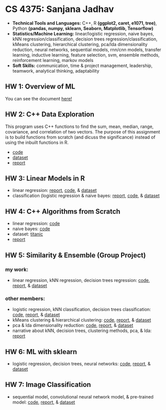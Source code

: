 # CS 4375: Sanjana Jadhav

- **Technical Tools and Languages:** C++, R **(ggplot2, caret, e1071, tree)**, Python **(pandas, numpy, sklearn, Seaborn, Matplotlib, Tensorflow)**
- **Statistics/Machine Learning:** linear/logistic regression, naive bayes, kNN regression/classification, decision trees regression/classification, kMeans clustering, hierarchical clustering, pca/lda dimensionality reduction, neural networks, sequential models, rnn/cnn models, transfer learning, inductive learning, feature selection, svm, ensemble methods, reinforcement learning, markov models
- **Soft Skills:** communication, time & project management, leadership, teamwork, analytical thinking, adaptability

## HW 1: Overview of ML

You can see the document [here!](Overview_of_ML.pdf)

## HW 2: C++ Data Exploration
This program uses C++ functions to find the sum, mean, median, range, covariance, and correlation of two vectors. The purpose of this assignment is to build functions from scratch (and dicuss the significance) instead of using the inbuilt functions in R.
- [code](C++_Data_Exploration/main.cpp) <br>
- [dataset](C++_Data_Exploration/Boston.csv) <br>
- [report](C++_Data_Exploration/C++_Data_Exploration_Report.pdf)

## HW 3: Linear Models in R

- linear regression: [report](Linear_Models/Regression.pdf), [code](Linear_Models/Regression.Rmd), & [dataset](Linear_Models/diamonds.csv) <br>
- classification (logistic regression & naive bayes: [report](Linear_Models/Classification.pdf), [code](Linear_Models/Classification.Rmd), & [dataset](Linear_Models/adult.csv)

## HW 4: C++ Algorithms from Scratch

- linear regression: [code](C++_Algorithms_from_Scratch/Logistic_Regression/main.cpp)
- naive bayes: [code](C++_Algorithms_from_Scratch/Naive_Bayes/main.cpp)
- dataset: [titanic](C++_Algorithms_from_Scratch/titanic_project.csv)
- [report](C++_Algorithms_from_Scratch/ML_Algorithms_from_Scratch.pdf)

## HW 5: Similarity & Ensemble (Group Project)

### my work:

- linear regression, kNN regression, decision trees regression: [code](Similarity_&_Ensemble/Part_1_Regression/Regression.Rmd), [report](Similarity_&_Ensemble/Part_1_Regression/Regression.pdf), & [dataset](Similarity_&_Ensemble/Part_1_Regression/Fuel_Consumption_2000-2022.csv)

### other members:

- logistic regression, kNN classification, decision trees classification: [code](Similarity_&_Ensemble/Part_2_Classification/Classification.rmd), [report](Similarity_&_Ensemble/Part_2_Classification/Classification.pdf), & [dataset](Similarity_&_Ensemble/Part_2_Classification/dataset.csv)
- kMeans clustering & hierarchical clustering: [code](Similarity_&_Ensemble/Part_3_Clustering/Clustering.Rmd), [report](Similarity_&_Ensemble/Part_3_Clustering/Clustering.pdf), & [dataset](Similarity_&_Ensemble/Part_3_Clustering/dataset.csv)
- pca & lda dimensionality reduction: [code](Similarity_&_Ensemble/Part_4_Dimensionality_Reduction/Dimensionality_Reduction.Rmd), [report](Similarity_&_Ensemble/Part_4_Dimensionality_Reduction/Dimensonality_Reduction.pdf), & [dataset](Similarity_&_Ensemble/Part_4_Dimensionality_Reduction/Fuel_Consumption_2000-2022.csv)
- narrative about kNN, decision trees, clustering methods, pca, & lda: [report](Similarity_&_Ensemble/Part_5_Narrative/Narrative/Narrative.pdf)

## HW 6: ML with sklearn

- logistic regression, decision trees, neural networks: [code](ML_with_sklearn/ml_sklearn.ipynb), [report](ML_with_sklearn/ml_sklearn.pdf), & [dataset](ML_with_sklearn/Auto.csv)

## HW 7: Image Classification

- sequential model, convolutional neural network model, & pre-trained model: [code](Image_Classification/image_classification.ipynb), [report](Image_Classification/image_classification.pdf), & [dataset](Image_Classification/data)
